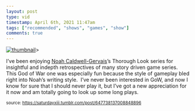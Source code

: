 ```yaml
---
layout: post
type: vid
timestamp: April 6th, 2021 11:47am
tags: ["recommended", "shows", "games", "show"]
comments: true
---
```

[![thumbnail](http://i3.ytimg.com/vi/apX3q5PCrQQ/hqdefault.jpg)](https://www.youtube.com/watch?v=apX3q5PCrQQ)>
    
I’ve been enjoying <a href="https://www.youtube.com/user/broadcaststsatic" target="_blank">Noah Caldwell-Gervais</a>’s Thorough Look series for insightful and indepth retrospectives of many story driven game series.  This God of War one was especially fun because the style of gameplay bled right into Noah’s writing style.  I’ve never been interested in GoW, and now I know for sure that I should never play it, but I’ve got a new appreciation for it now and am totally going to look up some long plays.
 
  
<small>source: https://saturdayxiii.tumblr.com/post/647738137008848896</small>